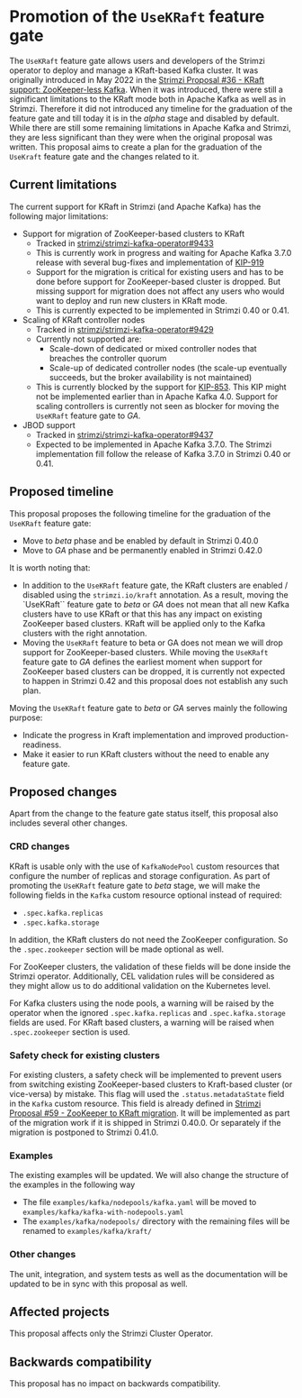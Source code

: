 # Promotion of the `UseKRaft` feature gate

The `UseKRaft` feature gate allows users and developers of the Strimzi operator to deploy and manage a KRaft-based Kafka cluster.
It was originally introduced in May 2022 in the [Strimzi Proposal #36 - KRaft support: ZooKeeper-less Kafka](https://github.com/strimzi/proposals/blob/main/036-kraft-mode.md).
When it was introduced, there were still a significant limitations to the KRaft mode both in Apache Kafka as well as in Strimzi.
Therefore it did not introduced any timeline for the graduation of the feature gate and till today it is in the _alpha_ stage and disabled by default.
While there are still some remaining limitations in Apache Kafka and Strimzi, they are less significant than they were when the original proposal was written.
This proposal aims to create a plan for the graduation of the `UseKraft` feature gate and the changes related to it.

## Current limitations

The current support for KRaft in Strimzi (and Apache Kafka) has the following major limitations:
* Support for migration of ZooKeeper-based clusters to KRaft
  * Tracked in [strimzi/strimzi-kafka-operator#9433](https://github.com/strimzi/strimzi-kafka-operator/issues/9433)
  * This is currently work in progress and waiting for Apache Kafka 3.7.0 release with several bug-fixes and implementation of [KIP-919](https://cwiki.apache.org/confluence/display/KAFKA/KIP-919%3A+Allow+AdminClient+to+Talk+Directly+with+the+KRaft+Controller+Quorum+and+add+Controller+Registration)
  * Support for the migration is critical for existing users and has to be done before support for ZooKeeper-based cluster is dropped.
    But missing support for migration does not affect any users who would want to deploy and run new clusters in KRaft mode.
  * This is currently expected to be implemented in Strimzi 0.40 or 0.41.
* Scaling of KRaft controller nodes
  * Tracked in [strimzi/strimzi-kafka-operator#9429](https://github.com/strimzi/strimzi-kafka-operator/issues/9429)
  * Currently not supported are:
    * Scale-down of dedicated or mixed controller nodes that breaches the controller quorum
    * Scale-up of dedicated controller nodes (the scale-up eventually succeeds, but the broker availability is not maintained)
  * This is currently blocked by the support for [KIP-853](https://cwiki.apache.org/confluence/display/KAFKA/KIP-853%3A+KRaft+Controller+Membership+Changes).
    This KIP might not be implemented earlier than in Apache Kafka 4.0.
    Support for scaling controllers is currently not seen as blocker for moving the `UseKRaft` feature gate to _GA_.
* JBOD support
  * Tracked in [strimzi/strimzi-kafka-operator#9437](https://github.com/strimzi/strimzi-kafka-operator/issues/9437)
  * Expected to be implemented in Apache Kafka 3.7.0.
    The Strimzi implementation fill follow the release of Kafka 3.7.0 in Strimzi 0.40 or 0.41.

## Proposed timeline

This proposal proposes the following timeline for the graduation of the `UseKRaft` feature gate:
* Move to _beta_ phase and be enabled by default in Strimzi 0.40.0
* Move to _GA_ phase and be permanently enabled in Strimzi 0.42.0

It is worth noting that:
* In addition to the `UseKRaft` feature gate, the KRaft clusters are enabled / disabled using the `strimzi.io/kraft` annotation.
  As a result, moving the `UseKRaft`` feature gate to _beta_ or _GA_ does not mean that all new Kafka clusters have to use KRaft or that this has any impact on existing ZooKeeper based clusters.
  KRaft will be applied only to the Kafka clusters with the right annotation.
* Moving the `UseKRaft` feature to beta or GA does not mean we will drop support for ZooKeeper-based clusters.
  While moving the `UseKRaft` feature gate to _GA_ defines the earliest moment when support for ZooKeeper based clusters can be dropped, it is currently not expected to happen in Strimzi 0.42 and this proposal does not establish any such plan.

Moving the `UseKRaft` feature gate to _beta_ or _GA_ serves mainly the following purpose:
* Indicate the progress in Kraft implementation and improved production-readiness.
* Make it easier to run KRaft clusters without the need to enable any feature gate.

## Proposed changes

Apart from the change to the feature gate status itself, this proposal also includes several other changes.

### CRD changes

KRaft is usable only with the use of `KafkaNodePool` custom resources that configure the number of replicas and storage configuration.
As part of promoting the `UseKRaft` feature gate to _beta_ stage, we will make the following fields in the `Kafka` custom resource optional instead of required:
* `.spec.kafka.replicas`
* `.spec.kafka.storage`

In addition, the KRaft clusters do not need the ZooKeeper configuration.
So the `.spec.zookeeper` section will be made optional as well.

For ZooKeeper clusters, the validation of these fields will be done inside the Strimzi operator.
Additionally, CEL validation rules will be considered as they might allow us to do additional validation on the Kubernetes level.

For Kafka clusters using the node pools, a warning will be raised by the operator when the ignored `.spec.kafka.replicas` and `.spec.kafka.storage` fields are used.
For KRaft based clusters, a warning will be raised when `.spec.zookeeper` section is used.

### Safety check for existing clusters

For existing clusters, a safety check will be implemented to prevent users from switching existing ZooKeeper-based clusters to Kraft-based cluster (or vice-versa) by mistake.
This flag will used the `.status.metadataState` field in the `Kafka` custom resource.
This field is already defined in [Strimzi Proposal #59 - ZooKeeper to KRaft migration](https://github.com/strimzi/proposals/blob/main/059-zk-kraft-migration.md).
It will be implemented as part of the migration work if it is shipped in Strimzi 0.40.0.
Or separately if the migration is postponed to Strimzi 0.41.0.

### Examples

The existing examples will be updated.
We will also change the structure of the examples in the following way
* The file `examples/kafka/nodepools/kafka.yaml` will be moved to `examples/kafka/kafka-with-nodepools.yaml`
* The `examples/kafka/nodepools/` directory with the remaining files will be renamed to `examples/kafka/kraft/`

### Other changes

The unit, integration, and system tests as well as the documentation will be updated to be in sync with this proposal as well.

## Affected projects

This proposal affects only the Strimzi Cluster Operator.

## Backwards compatibility

This proposal has no impact on backwards compatibility.
